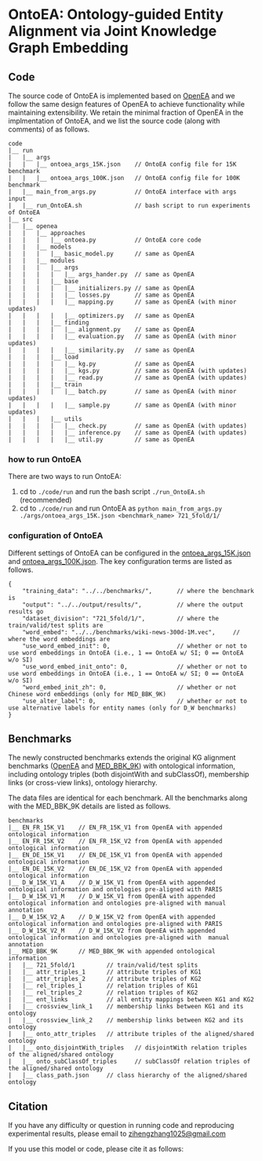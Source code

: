 # OntoEA: Ontology-guided Entity Alignment via Joint Knowledge Graph Embedding

## Code

The source code of OntoEA is implemented based on [OpenEA](https://github.com/nju-websoft/OpenEA) and we follow the same design features of OpenEA to achieve functionality while maintaining extensibility. We retain the minimal fraction of OpenEA in the implmentation of OntoEA, and we list the source code (along with comments) of as follows.

```
code
|__ run
|   |__ args
|   |   |__ ontoea_args_15K.json    // OntoEA config file for 15K benchmark
|   |   |__ ontoea_args_100K.json   // OntoEA config file for 100K benchmark
|   |__ main_from_args.py           // OntoEA interface with args input
|   |__ run_OntoEA.sh               // bash script to run experiments of OntoEA
|__ src
|   |__ openea
|   |   |__ approaches
|   |   |   |__ ontoea.py           // OntoEA core code
|   |   |__ models
|   |   |   |__ basic_model.py      // same as OpenEA
|   |   |__ modules
|   |   |   |__ args
|   |   |   |   |__ args_hander.py  // same as OpenEA
|   |   |   |__ base
|   |   |   |   |__ initializers.py // same as OpenEA
|   |   |   |   |__ losses.py       // same as OpenEA
|   |   |   |   |__ mapping.py      // same as OpenEA (with minor updates)
|   |   |   |   |__ optimizers.py   // same as OpenEA
|   |   |   |__ finding
|   |   |   |   |__ alignment.py    // same as OpenEA
|   |   |   |   |__ evaluation.py   // same as OpenEA (with minor updates)
|   |   |   |   |__ similarity.py   // same as OpenEA
|   |   |   |__ load
|   |   |   |   |__ kg.py           // same as OpenEA
|   |   |   |   |__ kgs.py          // same as OpenEA (with updates)
|   |   |   |   |__ read.py         // same as OpenEA (with updates)
|   |   |   |__ train
|   |   |   |   |__ batch.py        // same as OpenEA (with minor updates)
|   |   |   |   |__ sample.py       // same as OpenEA (with minor updates)
|   |   |   |__ utils
|   |   |   |   |__ check.py        // same as OpenEA (with updates)
|   |   |   |   |__ inference.py    // same as OpenEA (with updates)
|   |   |   |   |__ util.py         // same as OpenEA
```

### how to run OntoEA

There are two ways to run OntoEA:
1. cd to ```./code/run``` and run the bash script ```./run_OntoEA.sh``` (recommended)
2. cd to ```./code/run``` and run OntoEA as ```python main_from_args.py ./args/ontoea_args_15K.json <benchmark_name> 721_5fold/1/```

### configuration of OntoEA

Different settings of OntoEA can be configured in the [ontoea_args_15K.json](code/run/args/ontoea_args_15K.json) and [ontoea_args_100K.json](code/run/args/ontoea_args_100K.json). The key configuration terms are listed as follows.

```
{
	"training_data": "../../benchmarks/",       // where the benchmark is
	"output": "../../output/results/",          // where the output results go
	"dataset_division": "721_5fold/1/",         // where the train/valid/test splits are
	"word_embed": "../../benchmarks/wiki-news-300d-1M.vec",     // where the word embeddings are
	"use_word_embed_init": 0,                   // whether or not to use word embeddings in OntoEA (i.e., 1 == OntoEA w/ SI; 0 == OntoEA w/o SI)
	"use_word_embed_init_onto": 0,              // whether or not to use word embeddings in OntoEA (i.e., 1 == OntoEA w/ SI; 0 == OntoEA w/o SI)
	"word_embed_init_zh": 0,                    // whether or not Chinese word embeddings (only for MED_BBK_9K)
	"use_alter_label": 0,                       // whether or not to use alternative labels for entity names (only for D_W benchmarks)
}
```

## Benchmarks

The newly constructed benchmarks extends the original KG alignment benchmarks ([OpenEA](https://github.com/nju-websoft/OpenEA) and [MED_BBK_9K](https://github.com/ZihengZZH/industry-eval-EA)) with ontological information, including ontology triples (both disjointWith and subClassOf), membership links (or cross-view links), ontology hierarchy.

The data files are identical for each benchmark. All the benchmarks along with the MED_BBK_9K details are listed as follows.

```
benchmarks
|__ EN_FR_15K_V1    // EN_FR_15K_V1 from OpenEA with appended ontological information
|__ EN_FR_15K_V2    // EN_FR_15K_V2 from OpenEA with appended ontological information
|__ EN_DE_15K_V1    // EN_DE_15K_V1 from OpenEA with appended ontological information
|__ EN_DE_15K_V2    // EN_DE_15K_V2 from OpenEA with appended ontological information
|__ D_W_15K_V1_A    // D_W_15K_V1 from OpenEA with appended ontological information and ontologies pre-aligned with PARIS
|__ D_W_15K_V1_M    // D_W_15K_V1 from OpenEA with appended ontological information and ontologies pre-aligned with manual annotation
|__ D_W_15K_V2_A    // D_W_15K_V2 from OpenEA with appended ontological information and ontologies pre-aligned with PARIS
|__ D_W_15K_V2_M    // D_W_15K_V2 from OpenEA with appended ontological information and ontologies pre-aligned with  manual annotation
|__ MED_BBK_9K      // MED_BBK_9K with appended ontological information
|   |__ 721_5fold/1         // train/valid/test splits
|   |__ attr_triples_1      // attribute triples of KG1
|   |__ attr_triples_2      // attribute triples of KG2
|   |__ rel_triples_1       // relation triples of KG1
|   |__ rel_triples_2       // relation triples of KG2
|   |__ ent_links           // all entity mappings between KG1 and KG2
|   |__ crossview_link_1    // membership links between KG1 and its ontology
|   |__ crossview_link_2    // membership links between KG2 and its ontology
|   |__ onto_attr_triples   // attribute triples of the aligned/shared ontology
|   |__ onto_disjointWith_triples   // disjointWith relation triples of the aligned/shared ontology
|   |__ onto_subClassOf_triples     // subClassOf relation triples of the aligned/shared ontology
|   |__ class_path.json     // class hierarchy of the aligned/shared ontology
```

## Citation

If you have any difficulty or question in running code and reproducing experimental results, please email to zihengzhang1025@gmail.com

If you use this model or code, please cite it as follows:

```
```
